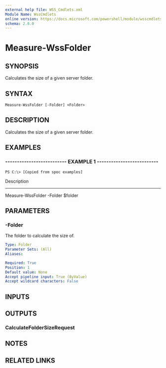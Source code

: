 ```yaml
---
external help file: WSS_Cmdlets.xml
Module Name: WssCmdlets
online version: https://docs.microsoft.com/powershell/module/wsscmdlets/measure-wssfolder?view=windowsserver2012-ps&wt.mc_id=ps-gethelp
schema: 2.0.0
---
```


# Measure-WssFolder

## SYNOPSIS
Calculates the size of a given server folder.

## SYNTAX

```
Measure-WssFolder [-Folder] <Folder>
```

## DESCRIPTION
Calculates the size of a given server folder.

## EXAMPLES

### -------------------------- EXAMPLE 1 --------------------------
```
PS C:\> [Copied from spec examples]
```

Description

-----------

Measure-WssFolder -Folder $folder

## PARAMETERS

### -Folder
The folder to calculate the size of.

```yaml
Type: Folder
Parameter Sets: (All)
Aliases: 

Required: True
Position: 1
Default value: None
Accept pipeline input: True (ByValue)
Accept wildcard characters: False
```

## INPUTS

## OUTPUTS

### CalculateFolderSizeRequest

## NOTES

## RELATED LINKS



